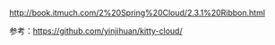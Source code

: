 http://book.itmuch.com/2%20Spring%20Cloud/2.3.1%20Ribbon.html

参考：https://github.com/yinjihuan/kitty-cloud/